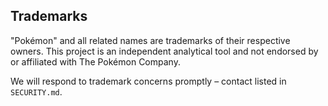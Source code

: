 ## Trademarks

"Pokémon" and all related names are trademarks of their respective owners. This project is an independent analytical tool and not endorsed by or affiliated with The Pokémon Company.

We will respond to trademark concerns promptly – contact listed in `SECURITY.md`.
